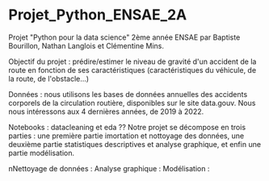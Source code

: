 # Projet_Python_ENSAE_2A
Projet "Python pour la data science" 2ème année ENSAE par Baptiste Bourillon, Nathan Langlois et Clémentine Mins.

Objectif du projet : prédire/estimer le niveau de gravité d'un accident de la route en fonction de ses caractéristiques (caractéristiques du véhicule, de la route, de l'obstacle...)

Données : nous utilisons les bases de données annuelles des accidents corporels de la circulation routière, disponibles sur le site data.gouv. Nous nous intéressons aux 4 dernières années, de 2019 à 2022.

Notebooks : datacleaning et eda  ??
Notre projet se décompose en trois parties : une première partie imortation et nottoyage des données, une deuxième partie statistiques descriptives et analyse graphique, et enfin une partie modélisation.

nNettoyage de données : 
Analyse graphique : 
Modélisation : 